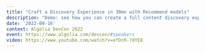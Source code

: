 ```yaml
---
title: "Craft a Discovery Experience in 30mn with Recommend models"
description: "Demo: see how you can create a full content discovery experience, powered by ML Recommendation models, without being a front-end expert."
date: '2022-09-16'
context: Algolia DevCon 2022
event: https://www.algolia.com/devcon/#speakers
video: https://www.youtube.com/watch?v=efDcR-7dYE8
---
```

